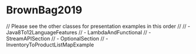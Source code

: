 # BrownBag2019

// Please see the other classes for presentation examples in this order
//
// - Java8To12LanguageFeatures
// - LambdaAndFunctional
// - StreamAPISection
// - OptionalSection
// - InventoryToProductListMapExample
